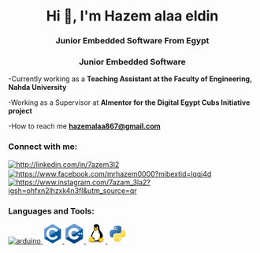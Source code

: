 <h1 align="center">Hi 👋, I'm Hazem alaa eldin</h1>
<h3 align="center">Junior Embedded Software From Egypt</h3>
<h3 align="center">Junior Embedded Software</h3>

-Currently working as a **Teaching Assistant at the Faculty of Engineering, Nahda University**

-Working as a Supervisor at **Almentor for the Digital Egypt Cubs Initiative project**

-How to reach me **hazemalaa867@gmail.com**

<h3 align="left">Connect with me:</h3>
<p align="left">
<a href="https://linkedin.com/in/http://linkedin.com/in/7azem3l2" target="blank"><img align="center" src="https://raw.githubusercontent.com/rahuldkjain/github-profile-readme-generator/master/src/images/icons/Social/linked-in-alt.svg" alt="http://linkedin.com/in/7azem3l2" height="30" width="40" /></a>
<a href="https://fb.com/https://www.facebook.com/mrhazem0000?mibextid=lqqj4d" target="blank"><img align="center" src="https://raw.githubusercontent.com/rahuldkjain/github-profile-readme-generator/master/src/images/icons/Social/facebook.svg" alt="https://www.facebook.com/mrhazem0000?mibextid=lqqj4d" height="30" width="40" /></a>
<a href="https://instagram.com/https://www.instagram.com/7azam_3la2?igsh=ohfxn2lhzxk4n3fl&utm_source=qr" target="blank"><img align="center" src="https://raw.githubusercontent.com/rahuldkjain/github-profile-readme-generator/master/src/images/icons/Social/instagram.svg" alt="https://www.instagram.com/7azam_3la2?igsh=ohfxn2lhzxk4n3fl&utm_source=qr" height="30" width="40" /></a>
</p>

<h3 align="left">Languages and Tools:</h3>
<p align="left"> <a href="https://www.arduino.cc/" target="_blank" rel="noreferrer"> <img src="https://cdn.worldvectorlogo.com/logos/arduino-1.svg" alt="arduino" width="40" height="40"/> </a> <a href="https://www.cprogramming.com/" target="_blank" rel="noreferrer"> <img src="https://raw.githubusercontent.com/devicons/devicon/master/icons/c/c-original.svg" alt="c" width="40" height="40"/> </a> <a href="https://www.w3schools.com/cpp/" target="_blank" rel="noreferrer"> <img src="https://raw.githubusercontent.com/devicons/devicon/master/icons/cplusplus/cplusplus-original.svg" alt="cplusplus" width="40" height="40"/> </a> <a href="https://www.linux.org/" target="_blank" rel="noreferrer"> <img src="https://raw.githubusercontent.com/devicons/devicon/master/icons/linux/linux-original.svg" alt="linux" width="40" height="40"/> </a> <a href="https://www.python.org" target="_blank" rel="noreferrer"> <img src="https://raw.githubusercontent.com/devicons/devicon/master/icons/python/python-original.svg" alt="python" width="40" height="40"/> </a> </p>
